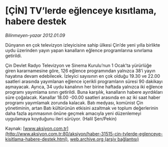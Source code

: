 # [ÇİN] TV’lerde eğlenceye kısıtlama, habere destek

*Bilinmeyen-yazar 2012.01.09*

<font class="agenda2NewsSpot">
 Dünyanın en çok televizyon izleyicisine sahip ülkesi Çin’de yeni yılla birlikte uydu üzerinden yayın yapan kanalların eğlence programlarına sınırlama getirildi.
</font>
<font class="newsDetail">
 <p>
  Çin Devlet Radyo Televizyon ve Sinema Kurulu’nun 1 Ocak’ta yürürlüğe giren kararnamesine göre, 126 eğlence programından yalnızca 38’i yayın hayatına devam edebilecek. İzleyici sayısının en çok olduğu 19.30 ve 22.00 saatleri arasında yayımlanan eğlence içerikli programların süresi 90 dakikayı aşmayacak. Ayrıca, 34 uydu kanalının her birine haftada yalnızca iki eğlence programı yayımlama sınırı getirildi. Buna karşılık, kanalların habere ayırdıkları süre çoğalacak. Kanallar 18.00 -00.00 saatleri arasında en az iki saat haber programı yayımlamak zorunda kalacak. Batı medyası, komünist Çin yönetiminin, artan Batı kültürünün etkisini azaltmak ve toplum değerlerinin daha fazla aşınmasının önüne geçmek amacıyla yeni düzenlemeyi uygulamaya koyduğunu ileri sürüyor. (Halil Şen/Pekin)
 </p>
</font>

Kaynak: [www.aksiyon.com.tr](http://www.aksiyon.com.tr:80/aksiyon/haber-31515-cin-tvlerde-eglenceye-kisitlama-habere-destek.html), [web.archive.org (arşiv bağlantısı)](http://web.archive.org/web/20120117152502/http://www.aksiyon.com.tr:80/aksiyon/haber-31515-cin-tvlerde-eglenceye-kisitlama-habere-destek.html)
